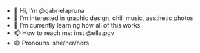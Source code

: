 - 👋 Hi, I’m @gabrielapruna
- 👀 I’m interested in graphic design, chill music, aesthetic photos
- 🌱 I’m currently learning how all of this works
- 📫 How to reach me: inst @ella.pgv
- 😄 Pronouns: she/her/hers

<!---
gabrielapruna/gabrielapruna is a ✨ special ✨ repository because its `README.md` (this file) appears on your GitHub profile.
You can click the Preview link to take a look at your changes.
--->
